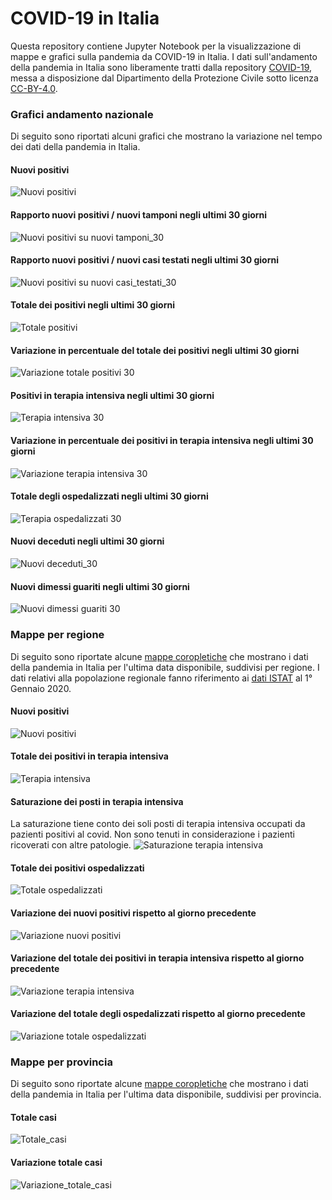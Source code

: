 # COVID-19 in Italia
Questa repository contiene Jupyter Notebook per la visualizzazione di mappe e grafici sulla pandemia da COVID-19 in Italia.
I dati sull'andamento della pandemia in Italia sono liberamente tratti dalla repository [COVID-19](https://github.com/pcm-dpc/COVID-19), messa a disposizione dal Dipartimento della Protezione Civile sotto licenza [CC-BY-4.0](https://creativecommons.org/licenses/by/4.0/deed.it).

### Grafici andamento nazionale

Di seguito sono riportati alcuni grafici che mostrano la variazione nel tempo dei dati della pandemia in Italia.

#### Nuovi positivi
![Nuovi positivi](/data/imgs/nuovi_positivi_n_30.png)

#### Rapporto nuovi positivi / nuovi tamponi negli ultimi 30 giorni
![Nuovi positivi su nuovi tamponi_30](/data/imgs/nuovi_positivi_su_nuovi_tamponi_n_30.png)

#### Rapporto nuovi positivi / nuovi casi testati negli ultimi 30 giorni
![Nuovi positivi su nuovi casi_testati_30](/data/imgs/nuovi_positivi_su_nuovi_casi_testati_n_30.png)

#### Totale dei positivi negli ultimi 30 giorni
![Totale positivi](/data/imgs/totale_positivi_n_30.png)

#### Variazione in percentuale del totale dei positivi negli ultimi 30 giorni
![Variazione totale positivi 30](/data/imgs/variazione_totale_positivi_perc_n_30.png)

#### Positivi in terapia intensiva negli ultimi 30 giorni
![Terapia intensiva 30](/data/imgs/terapia_intensiva_n_30.png)

#### Variazione in percentuale dei positivi in terapia intensiva negli ultimi 30 giorni
![Variazione terapia intensiva 30](/data/imgs/variazione_terapia_intensiva_perc_n_30.png)

#### Totale degli ospedalizzati negli ultimi 30 giorni
![Terapia ospedalizzati 30](/data/imgs/totale_ospedalizzati_n_30.png)

#### Nuovi deceduti negli ultimi 30 giorni
![Nuovi deceduti_30](/data/imgs/nuovi_deceduti_n_30.png)

#### Nuovi dimessi guariti negli ultimi 30 giorni
![Nuovi dimessi guariti 30](/data/imgs/nuovi_dimessi_guariti_n_30.png)

### Mappe per regione

Di seguito sono riportate alcune [mappe coropletiche](https://it.wikipedia.org/wiki/Mappa_coropletica) che mostrano i dati della pandemia in Italia per l'ultima data disponibile, suddivisi per regione. I dati relativi alla popolazione regionale fanno riferimento ai [dati ISTAT](http://demo.istat.it/pop2020/index3.html) al 1° Gennaio 2020.

#### Nuovi positivi
![Nuovi positivi](/data/imgs/nuovi_positivi.png)

#### Totale dei positivi in terapia intensiva
![Terapia intensiva](/data/imgs/terapia_intensiva.png)

#### Saturazione dei posti in terapia intensiva
La saturazione tiene conto dei soli posti di terapia intensiva occupati da pazienti positivi al covid. Non sono tenuti in considerazione i pazienti ricoverati con altre patologie.
![Saturazione terapia intensiva](/data/imgs/saturazione_terapia_intensiva.png)

#### Totale dei positivi ospedalizzati
![Totale ospedalizzati](/data/imgs/totale_ospedalizzati.png)

#### Variazione dei nuovi positivi rispetto al giorno precedente
![Variazione nuovi positivi](/data/imgs/variazione_nuovi_positivi.png)

#### Variazione del totale dei positivi in terapia intensiva rispetto al giorno precedente
![Variazione terapia intensiva](/data/imgs/variazione_terapia_intensiva.png)

#### Variazione del totale degli ospedalizzati rispetto al giorno precedente
![Variazione totale ospedalizzati](/data/imgs/variazione_totale_ospedalizzati.png)

### Mappe per provincia

Di seguito sono riportate alcune [mappe coropletiche](https://it.wikipedia.org/wiki/Mappa_coropletica) che mostrano i dati della pandemia in Italia per l'ultima data disponibile, suddivisi per provincia.

#### Totale casi
![Totale_casi](/data/imgs/totale_casi_p.png)

#### Variazione totale casi
![Variazione_totale_casi](/data/imgs/variazione_totale_casi_p.png)

<!-- #### Nuovi positivi in rapporto ai nuovi tamponi
![Nuovi positivi su nuovi tamponi](/data/imgs/nuovi_positivi_su_nuovi_tamponi.png)

#### Nuovi positivi in rapporto alla popolazione
![Nuovi positivi su popolazione](/data/imgs/nuovi_positivi_su_popolazione.png)

#### Totale dei casi positivi in rapporto alla popolazione
![Totale casi su popolazione](/data/imgs/totale_casi_su_popolazione.png)-->